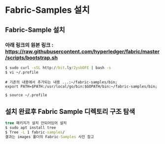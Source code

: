 # Fabric-Samples 설치

## Fabric-Sample 설치
### 아래 링크의 원본 링크 : https://raw.githubusercontent.com/hyperledger/fabric/master/scripts/bootstrap.sh
```cmd
$ sudo curl -sSL http://bit.ly/2ysbOFE | bash -s
$ vi ~/.profile
```
```vim
# 기존의 내용에서 추가되는 내용 ...:~/fabric-samples/bin;
export PATH=$PATH:/usr/local/go/bin:$GOPATH/bin:~/fabric-samples/bin;
```
```cmd
$ source ~/.profile
``` 

## 설치 완료후 Fabric Sample 디렉토리 구조 탐색
``` cmd
tree 패키지가 설치 안되어있어 설치
$ sudo apt install tree
$ Tree -L 1 fabric-samples/
결과는 images 폴더의 Fabric-Samples 사진 참고
```

